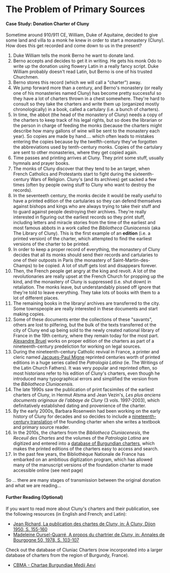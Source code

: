 # The Problem of Primary Sources

#### Case Study: Donation Charter of Cluny

Sometime around 910/911 CE, William, Duke of Aquitaine, decided to give some land and villa to a monk he knew in order to start a monastery \(Cluny\). How does this get recorded and come down to us in the present?

1. Duke William tells the monk Berno he want to donate land.
2. Berno accepts and decides to get it in writing. He gets his monk Odo to write up the donation using flowery Latin in a really fancy script. Duke William probably doesn't read Latin, but Berno is one of his trusted Churchmen.
3. Berno stores this record \(which we will call a "charter"\) away.
4. We jump forward more than a century, and Berno's monastery \(or really one of his monasteries named Cluny\) has become pretty successful so they have a lot of charters thrown in a chest somewhere. They're hard to consult so they take the charters and write them up \(organized mostly chronologically\) in a book, called a cartulary \(i.e. a bunch of charters\).
5. In time, the abbot \(the head of the monastery of Cluny\) needs a copy of the charters to keep track of his legal rights, but so does the librarian or the person in charge of feeding the monks \(because the charters might describe how many gallons of wine will be sent to the monastery each year\). So copies are made by hand.... which often leads to mistakes entering the copies because by the twelfth-century they've forgotten the abbreviations used by tenth-century monks. Copies of the cartulary are sent to other monasteries, where they get copied again.
6. Time passes and printing arrives at Cluny. They print some stuff, usually hymnals and prayer books.
7. The monks of Cluny discover that they tend to be an target, when French Catholics and Protestants start to fight during the sixteenth-century Wars of Religion. Cluny's \(and its archives\) get sacked a few times \(often by people owing stuff to Cluny who want to destroy the records\).
8. In the seventeeth century, the monks decide it would be really useful to have a printed edition of the cartularies so they can defend themselves against bishops and kings who are always trying to take their stuff and to guard against people destroying their archives. They're really interested in figuring out the earliest records so they print stuff, including letters and miracle stories from the time of the earliest and most famous abbots in a work called the _Bibliotheca Cluniacensis_ \(aka The Library of Cluny\). This is the first example of an **edition** \(i.e. a printed version\) of the charter, which attempted to find the earliest versions of the charter to be printed.
9. In order to keep a proper record of everything, the monastery of Cluny decides that all its monks should send their records and cartularies to one of their outposts in Paris \(the monastery of Saint-Martin-des-Champs\) to be copied. A lot of stuff gets lost and disappears forever.
10. Then, the French people get angry at the king and revolt. A lot of the revolutionaries are really upset at the French Church for propping up the kind, and the monastery of Cluny is suppressed \(i.e. shut down\) in retaliation. The monks leave, but understandably pissed off ignore that they're told to leave everything. They take lots of books with them to a lot of different places.
11. The remaining books in the library/ archives are transferred to the city. Some townspeople are really interested in these documents and start making copies.
12. Some of these documents enter the collections of these "savants", others are lost to pilfering, but the bulk of the texts transferred ot the city of Cluny end up being sold to the newly created national library of France in the 19th century, where they remain today for the most part. [Alexandre Bruel](https://data.bnf.fr/fr/12403032/alexandre_bruel/) works on proper edition of the charters as part of a nineteenth-century predeliction for working on legal sources.
13. During the nineteenth-century Catholic revival in France, a printer and cleric named [Jacques-Paul Migne](https://en.wikipedia.org/wiki/Jacques_Paul_Migne) reprinted centuries worth of printed editions in a huge series called the _Patrologia Latina_ \(ie. The Writings of the Latin Church Fathers\). It was very popular and reprinted often, so most historians refer to his edition of Cluny's charters, even though he introduced many typographical errors and simplified the version from the _Bibliotheca Cluniacensis._
14. The late 1990s saw the publication of print facsimiles of the earliest charters of Cluny, in Hermut Atsma and Jean Vezin's, _Les plus anciens documents originaux de l'abbaye de Cluny_ \(3 vols. 1997-2003\), which definitatively established dating and provenience of the charter.
15. By the early 2000s, Barbara Rosenwein had been working on the early history of Cluny for decades and so decides to include a [nineteenth-century t](https://books.google.ca/books?id=HzUNAAAAIAAJ&pg=PA329#v=onepage&q&f=false)​[ranslation](https://books.google.ca/books?id=HzUNAAAAIAAJ&pg=PA329#v=onepage&q&f=false) of the founding charter when she writes a textbook and primary source reader.
16. In the 2010s, the charters from the _Bibliotheca Cluniacenesis_, the _Receuil des Chartes_ and the volumes of the _Patrologia Latina_ are digitized and entered into a [database of Burgundian charters](http://www.cbma-project.eu/), which makes the printed editions of the charters easy to access and search.
17. In the past few years, the Bibliothèque Nationale de France has embarked on an ambitious digitization program, which has allowed many of the manuscript versions of the foundation charter to made accessible online \(see next page\)

So ... there are many stages of transmission between the original donation and what we are reading...

#### Further Reading \(Optional\)

If you want to read more about Cluny's charters and their publication, see the following resources \(in English and French; and Latin\):

* [Jean Richard, La publication des chartes de Cluny, in: À Cluny, Dijon 1950, S. 155-160](https://www.uni-muenster.de/Fruehmittelalter/Projekte/Cluny/CCE/Richard_Chartes.pdf)
* [ Madeleine Oursel-Quarré, A propos du chartrier de Cluny, in: Annales de Bourgogne 50, 1978, S. 103-107](http://www.bm-dijon.fr/documents/ANNALES%20BOURGOGNE/1978/1978-050-07-103-107-1370943.pdf)

Check out the database of Cluniac Charters \(now incorporated into a larger database of charters from the region of Burgundy, France\). 

* [CBMA - Chartae Burgundiae Medii Aevi](http://www.cbma-project.eu/)

